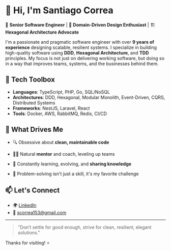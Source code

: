 # 👋 Hi, I'm Santiago Correa

🎯 **Senior Software Engineer** | 🧠 **Domain-Driven Design Enthusiast** | 🏗️ **Hexagonal Architecture Advocate**

I'm a passionate and pragmatic software engineer with over **9 years of experience** designing scalable, resilient systems. I specialize in building high-quality software using **DDD**, **Hexagonal Architecture**, and **TDD** principles. My focus is not just on delivering working software, but doing so in a way that improves teams, systems, and the businesses behind them.

## 🔧 Tech Toolbox

- **Languages**: TypeScript, PHP, Go, SQL/NoSQL
- **Architectures**: DDD, Hexagonal, Modular Monolith, Event-Driven, CQRS, Distributed Systems
- **Frameworks**: NestJS, Laravel, React
- **Tools**: Docker, AWS, RabbitMQ, Redis, CI/CD

## 🧠 What Drives Me

- 🔍 Obsessive about **clean, maintainable code**

- 🧑‍🏫 Natural **mentor** and coach, leveling up teams
- 🔄 Constantly learning, evolving, and **sharing knowledge**
- 🧩 Problem-solving isn't just a skill, it's my favorite challenge


## 📫 Let's Connect

- 🌍 [LinkedIn](https://www.linkedin.com/in/santiagocorreamz/)
- 📧 scorrea153@gmail.com

---

> "Don’t settle for good enough, strive for clean, resilient, elegant solutions."

Thanks for visiting! ⭐